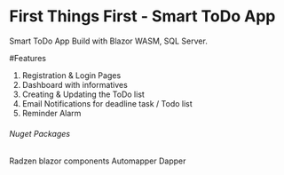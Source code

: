 # First Things First - Smart ToDo App
 Smart ToDo App Build with Blazor WASM, SQL Server. 

#Features 

1) Registration & Login Pages 
2) Dashboard with informatives 
3) Creating & Updating the ToDo list 
4) Email Notifications for deadline task / Todo list 
5) Reminder Alarm  
 
 ###### Nuget Packages
 
 Radzen blazor components
 Automapper 
 Dapper 
